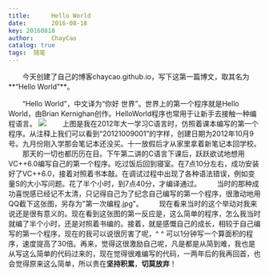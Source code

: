 ```yaml
---
title:      Hello World
date:       2016-08-18 
key: 20160818
author:     ChayCao    
catalog: true 
tags:  随笔                            
---
```


　　今天创建了自己的博客chaycao.github.io，写下这第一篇博文，取其名为**“Hello World”**。

　　“Hello World”，中文译为“你好 世界”。世界上的第一个程序就是Hello World，由Brian Kernighan创作。HelloWorld程序也常用于让新手去接触一种编程语言。
![](https://chaycao-1302020836.cos.ap-shenzhen-fsi.myqcloud.com/blog/img/第一次编程.jpg)
　　上图是我在2012年大一学习C语言时，仿照着课本编写的第一个程序。从注释上我们可以看到“20121009001”的字样，创建日期为2012年10月9号。九月份刚入学那会笔记本还没买。十一放假后才从家里拿着新笔记本回学校。
　　那天的一切也都历历在目。下午第二讲的C语言下课后，跃跃欲试地想用VC++6.0编写自己的第一个程序。吃过饭后回到寝室。在7点10分左右，成功安装好了VC++6.0，接着对照着书本敲。在调试过程中出现了各种语法错误，例如变量S的大小写问题。花了半个小时，到7点40分，才编译通过。
　　当时的那种成功喜悦感已经记不太清，只记得自己为了纪念自己编写的第一个程序，很激动地用QQ截下这张图，另存为"第一次编程.jpg"。
　　现在看来当时的这个举动对我来说还是很有意义的。现在看到这张图的第一反应是，这么简单的程序，怎么我当时就编了半个小时，还是对照着书编的。接着，就是感慨自己的成长，相较于自己编写的第一个程序，现在的我可以说很厉害了呢，^ ^ 可以1分钟写一个算面积的程序，速度提高了30倍。再来，觉得这很激励自己呢，凡是都是从简到难，我也是从写这么简单的代码过来的，现在觉得很难编写的代码，一两年后的我再回首，也会觉得原来这么简单，所以贵在**坚持积累**，**切莫放弃**！